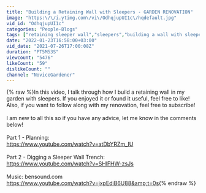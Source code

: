 ```yaml
---
title: "Building a Retaining Wall with Sleepers - GARDEN RENOVATION"
image: "https:\/\/i.ytimg.com\/vi\/OdhqjupUI1c\/hqdefault.jpg"
vid_id: "OdhqjupUI1c"
categories: "People-Blogs"
tags: ["retaining sleeper wall","sleepers","building a wall with sleepers"]
date: "2022-01-23T16:58:00+03:00"
vid_date: "2021-07-26T17:00:08Z"
duration: "PT5M53S"
viewcount: "5476"
likeCount: "59"
dislikeCount: ""
channel: "NoviceGardener"
---
```

{% raw %}In this video, I talk through how I build a retaining wall in my garden with sleepers. If you enjoyed it or found it useful, feel free to like! Also, if you want to follow along with my renovation, feel free to subscribe!<br /><br />I am new to all this so if you have any advice, let me know in the comments below!<br /><br />Part 1 - Planning:<br /><a rel="nofollow" target="blank" href="https://www.youtube.com/watch?v=atDbYRZm_IU">https://www.youtube.com/watch?v=atDbYRZm_IU</a><br /><br />Part 2 - Digging a Sleeper Wall Trench:<br /><a rel="nofollow" target="blank" href="https://www.youtube.com/watch?v=SHlFHW-zsJs">https://www.youtube.com/watch?v=SHlFHW-zsJs</a><br /><br />Music: bensound.com<br /><a rel="nofollow" target="blank" href="https://www.youtube.com/watch?v=jxpEdiB6U88&amp;t=0s">https://www.youtube.com/watch?v=jxpEdiB6U88&amp;t=0s</a>{% endraw %}
